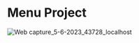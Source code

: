 # Menu Project
![Web capture_5-6-2023_43728_localhost](https://github.com/ShehabTaher/Accordion/assets/15200846/17417cdc-542f-48d5-bb8a-f11dcdf5d882)
